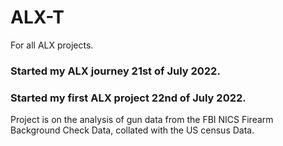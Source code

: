# ALX-T
 For all ALX projects.

### Started my ALX journey 21st of July 2022.

### Started my first ALX project 22nd of July 2022.
Project is on the analysis of gun data from the FBI NICS Firearm Background Check Data, collated with the US census Data.
